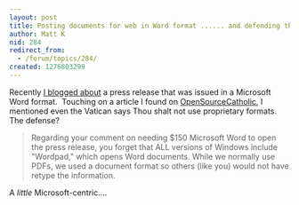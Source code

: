 ```yaml
---
layout: post
title: Posting documents for web in Word format ...... and defending the decision
author: Matt K
nid: 284
redirect_from:
  - /forum/topics/284/
created: 1276803299
---
```

<p>Recently <a href="http://badgercatholic.blogspot.com/2010/06/new-guadalupe-shrine-director-leif.html">I blogged about</a> a press release that was issued in a Microsoft Word format.&nbsp; Touching on a article I found on <a href="http://www.opensourcecatholic.com/blog/oscatholic/open-source-software-catholic-teac">OpenSourceCatholic</a>, I mentioned even the Vatican says Thou shalt not use proprietary formats.&nbsp; The defense?&nbsp;</p>
<blockquote>
<p>Regarding your comment on needing $150 Microsoft Word to open the press release, you forget that ALL versions of Windows include &quot;Wordpad,&quot; which opens Word documents. While we normally use PDFs, we used a document format so others (like you) would not have retype the information.</p>
</blockquote>
<p>A <em>little </em>Microsoft-centric....</p>
